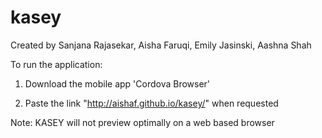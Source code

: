 # kasey
Created by Sanjana Rajasekar, Aisha Faruqi, Emily Jasinski, Aashna Shah

To run the application:

1. Download the mobile app 'Cordova Browser'

2. Paste the link "http://aishaf.github.io/kasey/" when requested

Note: KASEY will not preview optimally on a web based browser
